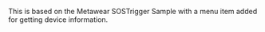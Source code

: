 This is based on the Metawear SOSTrigger Sample with a menu item added for getting device information.
